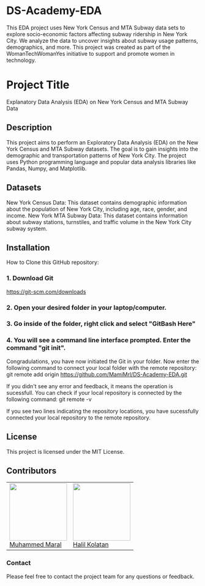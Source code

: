 # DS-Academy-EDA
This EDA project uses New York Census and MTA Subway data sets to explore socio-economic factors affecting subway ridership in New York City. We analyze the data to uncover insights about subway usage patterns, demographics, and more. This project was created as part of the WomanTechWomanYes initiative to support and promote women in technology.

# Project Title
Explanatory Data Analysis (EDA) on New York Census and MTA Subway Data

## Description
This project aims to perform an Exploratory Data Analysis (EDA) on the New York Census and MTA Subway datasets. The goal is to gain insights into the demographic and transportation patterns of New York City. The project uses Python programming language and popular data analysis libraries like Pandas, Numpy, and Matplotlib.

## Datasets
New York Census Data: This dataset contains demographic information about the population of New York City, including age, race, gender, and income.
New York MTA Subway Data: This dataset contains information about subway stations, turnstiles, and traffic volume in the New York City subway system.

## Installation
How to Clone this GitHub repository:

### 1. Download Git
https://git-scm.com/downloads

### 2. Open your desired folder in your laptop/computer.
### 3. Go inside of the folder, right click and select "GitBash Here"
### 4. You will see a command line interface prompted. Enter the command "git init".
Congradulations, you have now initiated the Git in your folder. Now enter the following command to connect your local folder with the remote repository:
git remote add origin https://github.com/MamiMrl/DS-Academy-EDA.git

If you didn't see any error and feedback, it means the operation is sucessfull. You can check if your local repository is connected by the following command:
git remote -v

If you see two lines indicating the repository locations, you have sucessfully connected your local repository to the remote repository.

## License
This project is licensed under the MIT License.


## Contributors
<table style="table-layout: fixed; width: 100%;">
  <tr>
    <td>
      <div>
        <a href="https://www.linkedin.com/in/muhammedmaral/"><img src="https://avatars.githubusercontent.com/u/78436518?v=4" width=150></a>
      </div>
      <a href="https://www.linkedin.com/in/muhammedmaral/"> Muhammed Maral </a>
    </td>
     <td>
      <div>
        <a href="https://github.com/hkolatan"><img src="https://avatars.githubusercontent.com/u/85988507?s=400&u=35029c900a7a6b10fc244a4f9f7df8252778360c&v=4" width=150></a>
      </div>
      <a href="https://github.com/hkolatan"> Halil Kolatan </a>
    </td>   
  </tr>
</table>

### Contact
Please feel free to contact the project team for any questions or feedback.
